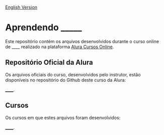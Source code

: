 [English Version](README.EN.md)

# Aprendendo _____

Este repositório contém os arquivos desenvolvidos durante o curso online de ____ realizado na plataforma [Alura Cursos Online](https://alura.com.br).

## Repositório Oficial da Alura

Os arquivos oficiais do curso, desenvolvidos pelo instrutor, estão disponíveis no repositório do Github deste curso da Alura:

[____](____).

## Cursos

Os cursos em que estes arquivos foram desenvolvidos:

[____](____).